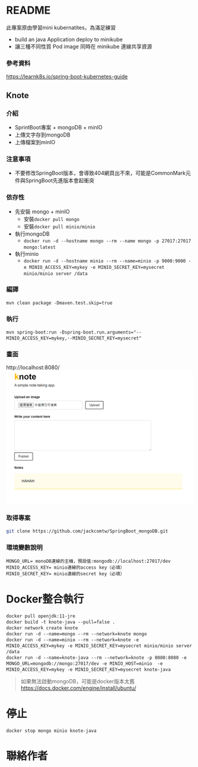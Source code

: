 
# README 
此專案原由學習mini kubernatites，為滿足練習
- build an java Application deploy to minikube
- 讓三種不同性質 Pod image 同時在 minikube 連線共享資源
### 參考資料
https://learnk8s.io/spring-boot-kubernetes-guide

## Knote

### 介紹
- SprintBoot專案 + mongoDB + minIO
- 上傳文字存到mongoDB
- 上傳檔案到minIO

### 注意事項
- 不要修改SpringBoot版本，會導致404網頁出不來，可能是CommonMark元件與SpringBoot先進版本會起衝突

### 依存性
- 先安裝 mongo + minIO
  - 安裝```docker pull mongo```
  - 安裝```docker pull minio/minio```
- 執行mongoDB 
  - ```docker run -d --hostname mongo --rm --name mongo -p 27017:27017 mongo:latest```
- 執行minio 
  - ```docker run -d --hostname minio --rm --name=minio -p 9000:9000 -e MINIO_ACCESS_KEY=mykey -e MINIO_SECRET_KEY=mysecret minio/minio server /data```

### 編譯
``` 
mvn clean package -Dmaven.test.skip=true
```
### 執行
``` 
mvn spring-boot:run -Dspring-boot.run.arguments="--MINIO_ACCESS_KEY=mykey,--MINIO_SECRET_KEY=mysecret" 
```

### 畫面

http://localhost:8080/
![img.png](img.png)

### 取得專案
```bash
git clone https://github.com/jackcomtw/SpringBoot_mongoDB.git
```
### 環境變數說明
```env
MONGO_URL= monoDB連線的主機，預設值:mongodb://localhost:27017/dev
MINIO_ACCESS_KEY= minio連線的access key（必填）
MINIO_SECRET_KEY= minio連線的secret key（必填）
```

# Docker整合執行
```
docker pull openjdk:11-jre
docker build -t knote-java --pull=false .
docker network create knote
docker run -d --name=mongo --rm --network=knote mongo
docker run -d --name=minio --rm --network=knote -e MINIO_ACCESS_KEY=mykey -e MINIO_SECRET_KEY=mysecret minio/minio server /data
docker run -d --name=knote-java --rm --network=knote -p 8080:8080 -e MONGO_URL=mongodb://mongo:27017/dev -e MINIO_HOST=minio  -e MINIO_ACCESS_KEY=mykey -e MINIO_SECRET_KEY=mysecret knote-java 
```
> 如果無法啟動mongoDB，可能是docker版本太舊
> https://docs.docker.com/engine/install/ubuntu/


# 停止
```
docker stop mongo minio knote-java
```



# 聯絡作者
